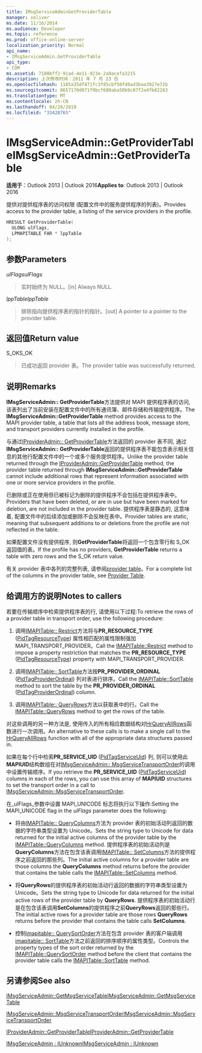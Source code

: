 ```yaml
---
title: IMsgServiceAdminGetProviderTable
manager: soliver
ms.date: 11/16/2014
ms.audience: Developer
ms.topic: reference
ms.prod: office-online-server
localization_priority: Normal
api_name:
- IMsgServiceAdmin.GetProviderTable
api_type:
- COM
ms.assetid: 7180bff2-91ad-4e11-923e-2a9acefa3215
description: 上次修改时间：2011 年 7 月 23 日
ms.openlocfilehash: 1185a35df471fc3f85cbf50fd8ad3baa3927e72b
ms.sourcegitcommit: 8657170d071f9bcf680aba50b9c07f2a4fb82283
ms.translationtype: MT
ms.contentlocale: zh-CN
ms.lasthandoff: 04/28/2019
ms.locfileid: "33428765"
---
```

# <a name="imsgserviceadmingetprovidertable"></a><span data-ttu-id="42855-103">IMsgServiceAdmin::GetProviderTable</span><span class="sxs-lookup"><span data-stu-id="42855-103">IMsgServiceAdmin::GetProviderTable</span></span>

  
  
<span data-ttu-id="42855-104">**适用于**：Outlook 2013 | Outlook 2016</span><span class="sxs-lookup"><span data-stu-id="42855-104">**Applies to**: Outlook 2013 | Outlook 2016</span></span> 
  
<span data-ttu-id="42855-105">提供对提供程序表的访问权限 (配置文件中的服务提供程序的列表)。</span><span class="sxs-lookup"><span data-stu-id="42855-105">Provides access to the provider table, a listing of the service providers in the profile.</span></span>
  
```cpp
HRESULT GetProviderTable(
  ULONG ulFlags,
  LPMAPITABLE FAR * lppTable
);
```

## <a name="parameters"></a><span data-ttu-id="42855-106">参数</span><span class="sxs-lookup"><span data-stu-id="42855-106">Parameters</span></span>

 <span data-ttu-id="42855-107">_ulFlags_</span><span class="sxs-lookup"><span data-stu-id="42855-107">_ulFlags_</span></span>
  
> <span data-ttu-id="42855-108">实时始终为 NULL。</span><span class="sxs-lookup"><span data-stu-id="42855-108">[in] Always NULL.</span></span>
    
 <span data-ttu-id="42855-109">_lppTable_</span><span class="sxs-lookup"><span data-stu-id="42855-109">_lppTable_</span></span>
  
> <span data-ttu-id="42855-110">排除指向提供程序表的指针的指针。</span><span class="sxs-lookup"><span data-stu-id="42855-110">[out] A pointer to a pointer to the provider table.</span></span>
    
## <a name="return-value"></a><span data-ttu-id="42855-111">返回值</span><span class="sxs-lookup"><span data-stu-id="42855-111">Return value</span></span>

<span data-ttu-id="42855-112">S_OK</span><span class="sxs-lookup"><span data-stu-id="42855-112">S_OK</span></span> 
  
> <span data-ttu-id="42855-113">已成功返回 provider 表。</span><span class="sxs-lookup"><span data-stu-id="42855-113">The provider table was successfully returned.</span></span>
    
## <a name="remarks"></a><span data-ttu-id="42855-114">说明</span><span class="sxs-lookup"><span data-stu-id="42855-114">Remarks</span></span>

<span data-ttu-id="42855-115">**IMsgServiceAdmin:: GetProviderTable**方法提供对 MAPI 提供程序表的访问, 该表列出了当前安装在配置文件中的所有通讯簿、邮件存储和传输提供程序。</span><span class="sxs-lookup"><span data-stu-id="42855-115">The **IMsgServiceAdmin::GetProviderTable** method provides access to the MAPI provider table, a table that lists all the address book, message store, and transport providers currently installed in the profile.</span></span> 
  
<span data-ttu-id="42855-116">与通过[IProviderAdmin:: GetProviderTable](iprovideradmin-getprovidertable.md)方法返回的 provider 表不同, 通过**IMsgServiceAdmin:: GetProviderTable**返回的提供程序表不能包含表示相关信息的其他行配置文件中的一个或多个服务提供程序。</span><span class="sxs-lookup"><span data-stu-id="42855-116">Unlike the provider table returned through the [IProviderAdmin::GetProviderTable](iprovideradmin-getprovidertable.md) method, the provider table returned through **IMsgServiceAdmin::GetProviderTable** cannot include additional rows that represent information associated with one or more service providers in the profile.</span></span> 
  
<span data-ttu-id="42855-117">已删除或正在使用但已被标记为删除的提供程序不会包括在提供程序表中。</span><span class="sxs-lookup"><span data-stu-id="42855-117">Providers that have been deleted, or are in use but have been marked for deletion, are not included in the provider table.</span></span> <span data-ttu-id="42855-118">提供程序表是静态的, 这意味着, 配置文件中的后续添加或删除不会反映在表中。</span><span class="sxs-lookup"><span data-stu-id="42855-118">Provider tables are static, meaning that subsequent additions to or deletions from the profile are not reflected in the table.</span></span> 
  
<span data-ttu-id="42855-119">如果配置文件没有提供程序, 则**GetProviderTable**将返回一个包含零行和 S_OK 返回值的表。</span><span class="sxs-lookup"><span data-stu-id="42855-119">If the profile has no providers, **GetProviderTable** returns a table with zero rows and the S_OK return value.</span></span> 
  
<span data-ttu-id="42855-120">有关 provider 表中各列的完整列表, 请参阅[provider table](provider-tables.md)。</span><span class="sxs-lookup"><span data-stu-id="42855-120">For a complete list of the columns in the provider table, see [Provider Table](provider-tables.md).</span></span> 
  
## <a name="notes-to-callers"></a><span data-ttu-id="42855-121">给调用方的说明</span><span class="sxs-lookup"><span data-stu-id="42855-121">Notes to callers</span></span>

<span data-ttu-id="42855-122">若要在传输顺序中检索提供程序表的行, 请使用以下过程:</span><span class="sxs-lookup"><span data-stu-id="42855-122">To retrieve the rows of a provider table in transport order, use the following procedure:</span></span>
  
1. <span data-ttu-id="42855-123">调用[IMAPITable:: Restrict](imapitable-restrict.md)方法将与**PR_RESOURCE_TYPE** ([PidTagResourceType](pidtagresourcetype-canonical-property.md)) 属性相匹配的属性限制强加 MAPI_TRANSPORT_PROVIDER。</span><span class="sxs-lookup"><span data-stu-id="42855-123">Call the [IMAPITable::Restrict](imapitable-restrict.md) method to impose a property restriction that matches the **PR_RESOURCE_TYPE** ([PidTagResourceType](pidtagresourcetype-canonical-property.md)) property with MAPI_TRANSPORT_PROVIDER.</span></span>
    
2. <span data-ttu-id="42855-124">调用[IMAPITable:: SortTable](imapitable-sorttable.md)方法按**PR_PROVIDER_ORDINAL** ([PidTagProviderOrdinal](pidtagproviderordinal-canonical-property.md)) 列对表进行排序。</span><span class="sxs-lookup"><span data-stu-id="42855-124">Call the [IMAPITable::SortTable](imapitable-sorttable.md) method to sort the table by the **PR_PROVIDER_ORDINAL** ([PidTagProviderOrdinal](pidtagproviderordinal-canonical-property.md)) column.</span></span> 
    
3. <span data-ttu-id="42855-125">调用[IMAPITable:: QueryRows](imapitable-queryrows.md)方法以获取表中的行。</span><span class="sxs-lookup"><span data-stu-id="42855-125">Call the [IMAPITable::QueryRows](imapitable-queryrows.md) method to get the rows of the table.</span></span> 
    
<span data-ttu-id="42855-126">对这些调用的另一种方法是, 使用传入的所有相应数据结构对[HrQueryAllRows](hrqueryallrows.md)函数进行一次调用。</span><span class="sxs-lookup"><span data-stu-id="42855-126">An alternative to these calls is to make a single call to the [HrQueryAllRows](hrqueryallrows.md) function with all of the appropriate data structures passed in.</span></span> 
  
<span data-ttu-id="42855-127">如果在每个行中检索**PR_SERVICE_UID** ([PidTagServiceUid](pidtagserviceuid-canonical-property.md)) 列, 则可以使用此**MAPIUID**结构数组在对[IMsgServiceAdmin:: MsgServiceTransportOrder](imsgserviceadmin-msgservicetransportorder.md)的调用中设置传输顺序。</span><span class="sxs-lookup"><span data-stu-id="42855-127">If you retrieve the **PR_SERVICE_UID** ([PidTagServiceUid](pidtagserviceuid-canonical-property.md)) columns in each of the rows, you can use this array of **MAPIUID** structures to set the transport order in a call to [IMsgServiceAdmin::MsgServiceTransportOrder](imsgserviceadmin-msgservicetransportorder.md).</span></span>
  
<span data-ttu-id="42855-128">在_ulFlags_参数中设置 MAPI_UNICODE 标志将执行以下操作:</span><span class="sxs-lookup"><span data-stu-id="42855-128">Setting the MAPI_UNICODE flag in the  _ulFlags_ parameter does the following:</span></span> 
  
- <span data-ttu-id="42855-129">将由[IMAPITable:: QueryColumns](imapitable-querycolumns.md)方法为 provider 表的初始活动列返回的数据的字符串类型设置为 Unicode。</span><span class="sxs-lookup"><span data-stu-id="42855-129">Sets the string type to Unicode for data returned for the initial active columns of the provider table by the [IMAPITable::QueryColumns](imapitable-querycolumns.md) method.</span></span> <span data-ttu-id="42855-130">提供程序表的初始活动列是**QueryColumns**方法在包含该表调用[IMAPITable:: SetColumns](imapitable-setcolumns.md)方法的提供程序之前返回的那些列。</span><span class="sxs-lookup"><span data-stu-id="42855-130">The initial active columns for a provider table are those columns the **QueryColumns** method returns before the provider that contains the table calls the [IMAPITable::SetColumns](imapitable-setcolumns.md) method.</span></span> 
    
- <span data-ttu-id="42855-131">将**QueryRows**的提供程序表的初始活动行返回的数据的字符串类型设置为 Unicode。</span><span class="sxs-lookup"><span data-stu-id="42855-131">Sets the string type to Unicode for data returned for the initial active rows of the provider table by **QueryRows**.</span></span> <span data-ttu-id="42855-132">提供程序表的初始活动行是在包含该表调用**SetColumns**的提供程序之前**QueryRows**返回的那些行。</span><span class="sxs-lookup"><span data-stu-id="42855-132">The initial active rows for a provider table are those rows **QueryRows** returns before the provider that contains the table calls **SetColumns**.</span></span> 
    
- <span data-ttu-id="42855-133">控制[imapitable:: QuerySortOrder](imapitable-querysortorder.md)方法在包含 provider 表的客户端调用[imapitable:: SortTable](imapitable-sorttable.md)方法之前返回的排序顺序的属性类型。</span><span class="sxs-lookup"><span data-stu-id="42855-133">Controls the property types of the sort order returned by the [IMAPITable::QuerySortOrder](imapitable-querysortorder.md) method before the client that contains the provider table calls the [IMAPITable::SortTable](imapitable-sorttable.md) method.</span></span> 
    
## <a name="see-also"></a><span data-ttu-id="42855-134">另请参阅</span><span class="sxs-lookup"><span data-stu-id="42855-134">See also</span></span>



[<span data-ttu-id="42855-135">IMsgServiceAdmin::GetMsgServiceTable</span><span class="sxs-lookup"><span data-stu-id="42855-135">IMsgServiceAdmin::GetMsgServiceTable</span></span>](imsgserviceadmin-getmsgservicetable.md)
  
[<span data-ttu-id="42855-136">IMsgServiceAdmin::MsgServiceTransportOrder</span><span class="sxs-lookup"><span data-stu-id="42855-136">IMsgServiceAdmin::MsgServiceTransportOrder</span></span>](imsgserviceadmin-msgservicetransportorder.md)
  
[<span data-ttu-id="42855-137">IProviderAdmin::GetProviderTable</span><span class="sxs-lookup"><span data-stu-id="42855-137">IProviderAdmin::GetProviderTable</span></span>](iprovideradmin-getprovidertable.md)
  
[<span data-ttu-id="42855-138">IMsgServiceAdmin : IUnknown</span><span class="sxs-lookup"><span data-stu-id="42855-138">IMsgServiceAdmin : IUnknown</span></span>](imsgserviceadminiunknown.md)

